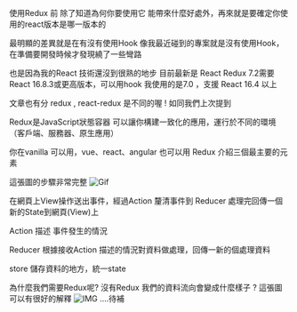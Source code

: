 使用Redux 前 除了知道為何你要使用它
能帶來什麼好處外，再來就是要確定你使用的react版本是哪一版本的

最明顯的差異就是在有沒有使用Hook
像我最近碰到的專案就是沒有使用Hook，在準備要開發時候才發現繞了一些彎路

也是因為我的React 技術還沒到很熟的地步 目前最新是 React Redux 7.2需要React 16.8.3或更高版本，可以用hook
我使用的是7.0 ，支援 React 16.4 以上

文章也有分 redux , react-redux
是不同的喔 !
如同我們上次提到

Redux是JavaScript狀態容器 可以讓你構建一致化的應用，運行於不同的環境（客戶端、服務器、原生應用）

你在vanilla 可以用，vue、react、angular 也可以用
Redux 介紹三個最主要的元素

這張圖的步驟非常完整
![Gif](https://i.imgur.com/QWSeI69.gif)


在網頁上View操作送出事件，經過Action 釐清事件到 Reducer 處理完回傳一個新的State到網頁(View)上

Action
描述 事件發生的情況

Reducer 
根據接收Action 描述的情況對資料做處理，回傳一新的個處理資料

store
儲存資料的地方，統一state


為什麼我們需要Redux呢?
沒有Redux 我們的資料流向會變成什麼樣子 ? 這張圖可以有很好的解釋
![IMG](https://i.imgur.com/2vbnyiv.png)
....待補

